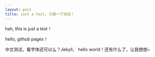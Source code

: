```yaml
---
layout: post
title: just a test, 只是一个测试！
---
```


<p>hah, this is just a test！</p>
<p>hello, github pages！</p>
<p>中文测试，看字体还可以么？Jekyll， hello world！<!--more-->还有什么了，让我想想~</p>
